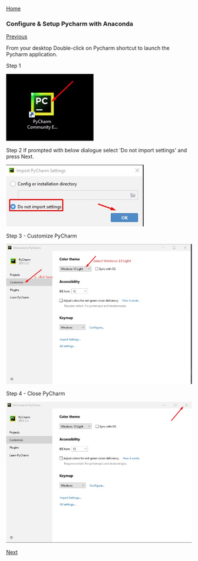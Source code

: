 [Home](index.html)

### Configure & Setup Pycharm with Anaconda
[Previous](install_pycharm.html)


From your desktop Double-click on Pycharm shortcut to launch the Pycharm application.


Step 1

![](img/py-0.jpg)


Step 2
If prompted with below dialogue select 'Do not import settings' and press Next.

![](img/py-1.jpg)


Step 3 - Customize PyCharm

![](img/py-2.jpg)


Step 4 - Close PyCharm

![](img/py-3.jpg)

[Next](lesson1.html)